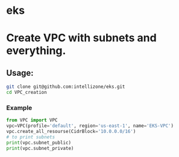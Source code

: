 # eks

# Create VPC with subnets and everything.

## Usage:

```bash
git clone git@github.com:intellizone/eks.git
cd VPC_creation
```
### Example
```python
from VPC import VPC
vpc=VPC(profile='default', region='us-east-1', name='EKS-VPC')
vpc.create_all_resourse(CidrBlock='10.0.0.0/16')
# to print subnets
print(vpc.subnet_public)
print(vpc.subnet_private)
```
